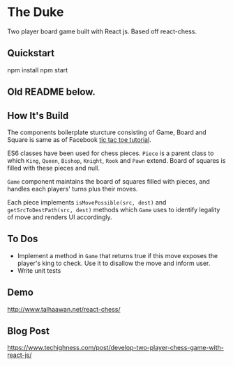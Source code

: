 # The Duke
Two player board game built with React js. Based off react-chess.

## Quickstart
npm install
npm start


## Old README below.

## How It's Build
The components boilerplate sturcture consisting of Game, Board and Square is same as of Facebook [tic tac toe tutorial](https://facebook.github.io/react/tutorial/tutorial.html).

ES6 classes have been used for chess pieces. `Piece` is a parent class to which `King`, `Queen`, `Bishop`, `Knight`, `Rook` and `Pawn` extend. Board of squares is filled with these pieces and null.

`Game` component maintains the board of squares filled with pieces, and handles each players' turns plus their moves. 

Each piece implements `isMovePossible(src, dest)` and `getSrcToDestPath(src, dest)` methods which `Game` uses to identify legality of move and renders UI accordingly.

## To Dos
- Implement a method in `Game` that returns true if this move exposes the player's king to check. Use it to disallow the move and inform user.
- Write unit tests 


## Demo

http://www.talhaawan.net/react-chess/

## Blog Post

https://www.techighness.com/post/develop-two-player-chess-game-with-react-js/


